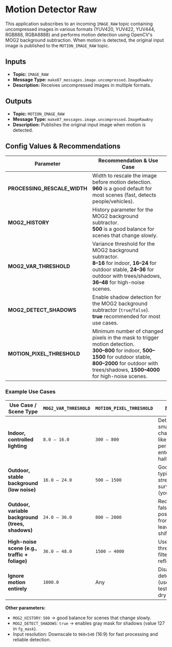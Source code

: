 # Motion Detector Raw

This application subscribes to an incoming `IMAGE_RAW` topic containing uncompressed images in various formats (YUV420, YUV422, YUV444, RGB888, RGBA8888) and performs motion detection using OpenCV's MOG2 background subtraction. When motion is detected, the original input image is published to the `MOTION_IMAGE_RAW` topic.

## Inputs

- **Topic:** `IMAGE_RAW`
- **Message Type:** `make87_messages.image.uncompressed.ImageRawAny`
- **Description:** Receives uncompressed images in multiple formats.

## Outputs

- **Topic:** `MOTION_IMAGE_RAW`
- **Message Type:** `make87_messages.image.uncompressed.ImageRawAny`
- **Description:** Publishes the original input image when motion is detected.

## Config Values & Recommendations

| Parameter                  | Recommendation & Use Case                                                                                   |
|----------------------------|------------------------------------------------------------------------------------------------------------|
| **PROCESSING_RESCALE_WIDTH** | Width to rescale the image before motion detection.<br>**960** is a good default for most scenes (fast, detects people/vehicles). |
| **MOG2_HISTORY**           | History parameter for the MOG2 background subtractor.<br>**500** is a good balance for scenes that change slowly. |
| **MOG2_VAR_THRESHOLD**     | Variance threshold for the MOG2 background subtractor.<br>**8–16** for indoor, **16–24** for outdoor stable, **24–36** for outdoor with trees/shadows, **36–48** for high-noise scenes. |
| **MOG2_DETECT_SHADOWS**    | Enable shadow detection for the MOG2 background subtractor (`true`/`false`).<br>**true** recommended for most use cases. |
| **MOTION_PIXEL_THRESHOLD**  | Minimum number of changed pixels in the mask to trigger motion detection.<br>**300–800** for indoor, **500–1500** for outdoor stable, **800–2000** for outdoor with trees/shadows, **1500–4000** for high-noise scenes. |

### Example Use Cases

| Use Case / Scene Type                             | `MOG2_VAR_THRESHOLD` | `MOTION_PIXEL_THRESHOLD` | Notes                                                       |
| ------------------------------------------------- | -------------------- | ------------------------ | ----------------------------------------------------------- |
| **Indoor, controlled lighting**                   | `8.0 – 16.0`         | `300 – 800`              | Detects small changes like a person entering a hallway      |
| **Outdoor, stable background (low noise)**        | `16.0 – 24.0`        | `500 – 1500`             | Good for typical street surveillance (your case)            |
| **Outdoor, variable background (trees, shadows)** | `24.0 – 36.0`        | `800 – 2000`             | Reduces false positives from leaves, light shifts           |
| **High-noise scene (e.g., traffic + foliage)**    | `36.0 – 48.0`        | `1500 – 4000`            | Use high threshold to filter flicker, reflections           |
| **Ignore motion entirely**                        | `1000.0`             | Any                      | Disables detection (used for testing or dry runs)           |

**Other parameters:**
- `MOG2_HISTORY`: `500` → good balance for scenes that change slowly.
- `MOG2_DETECT_SHADOWS`: `true` → enables gray mask for shadows (value 127 in `fg_mask`).
- Input resolution: Downscale to `960×540` (16:9) for fast processing and reliable detection.
